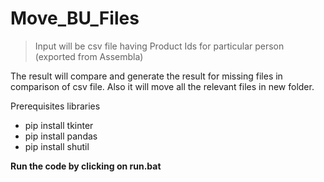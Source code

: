 # Move_BU_Files


> Input will be csv file having Product Ids for particular person (exported from Assembla)

The result will compare and generate the result for missing files in comparison of csv file. Also it will move all the relevant files in new folder.

Prerequisites libraries
* pip install tkinter
* pip install pandas
* pip install shutil

**Run the code by clicking on run.bat**
